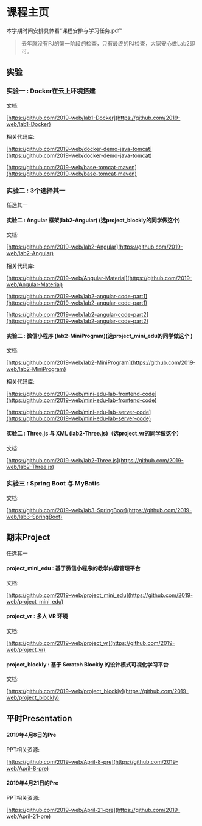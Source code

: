 # 课程主页

本学期时间安排具体看“课程安排与学习任务.pdf”

> 去年就没有PJ的第一阶段的检查，只有最终的PJ检查，大家安心做Lab2即可。

## 实验

### 实验一 : Docker在云上环境搭建
  
文档:

[https://github.com/2019-web/lab1-Docker](https://github.com/2019-web/lab1-Docker)

相关代码库:

[https://github.com/2019-web/docker-demo-java-tomcat](https://github.com/2019-web/docker-demo-java-tomcat)

[https://github.com/2019-web/base-tomcat-maven](https://github.com/2019-web/base-tomcat-maven)


###  实验二 : 3个选择其一

任选其一

#### 实验二 : Angular 框架(lab2-Angular) (选project_blockly的同学做这个)

文档:

[https://github.com/2019-web/lab2-Angular](https://github.com/2019-web/lab2-Angular)

相关代码库:

[https://github.com/2019-web/Angular-Material](https://github.com/2019-web/Angular-Material)

[https://github.com/2019-web/lab2-angular-code-part1](https://github.com/2019-web/lab2-angular-code-part1)

[https://github.com/2019-web/lab2-angular-code-part2](https://github.com/2019-web/lab2-angular-code-part2)


#### 实验二 : 微信小程序 (lab2-MiniProgram)(选project_mini_edu的同学做这个 )

文档:

[https://github.com/2019-web/lab2-MiniProgram](https://github.com/2019-web/lab2-MiniProgram)

相关代码库:

[https://github.com/2019-web/mini-edu-lab-frontend-code](https://github.com/2019-web/mini-edu-lab-frontend-code)

[https://github.com/2019-web/mini-edu-lab-server-code](https://github.com/2019-web/mini-edu-lab-server-code)


#### 实验二 : Three.js 与 XML (lab2-Three.js)（选project_vr的同学做这个）

文档:

[https://github.com/2019-web/lab2-Three.js](https://github.com/2019-web/lab2-Three.js)

### 实验三 : Spring Boot 与 MyBatis

文档:

[https://github.com/2019-web/lab3-SpringBoot](https://github.com/2019-web/lab3-SpringBoot)



## 期末Project

任选其一

#### project_mini_edu : 基于微信小程序的教学内容管理平台

文档:

[https://github.com/2019-web/project_mini_edu](https://github.com/2019-web/project_mini_edu)

#### project_vr : 多人 VR 环境

文档:

[https://github.com/2019-web/project_vr](https://github.com/2019-web/project_vr)

#### project_blockly : 基于 Scratch Blockly 的设计模式可视化学习平台

文档:

[https://github.com/2019-web/project_blockly](https://github.com/2019-web/project_blockly)


## 平时Presentation

#### 2019年4月8日的Pre

PPT相关资源:

[https://github.com/2019-web/April-8-pre](https://github.com/2019-web/April-8-pre)

#### 2019年4月21日的Pre

PPT相关资源:

[https://github.com/2019-web/April-21-pre](https://github.com/2019-web/April-21-pre)
